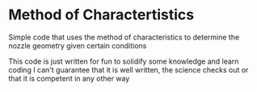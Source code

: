 # Method of Charactertistics 
Simple code that uses the method of characteristics to determine the nozzle geometry given certain conditions

This code is just written for fun to solidify some knowledge and learn coding
I can't guarantee that it is well written, the science checks out or that it is competent in any other way
